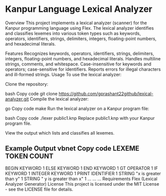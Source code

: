 # Kanpur Language Lexical Analyzer
Overview
This project implements a lexical analyzer (scanner) for the Kanpur programming language using Flex. The lexical analyzer identifies and classifies lexemes into various token types such as keywords, operators, identifiers, strings, delimiters, integers, floating-point numbers, and hexadecimal literals.

Features
Recognizes keywords, operators, identifiers, strings, delimiters, integers, floating-point numbers, and hexadecimal literals.
Handles multiline strings, comments, and whitespace.
Case-insensitive for keywords and operators; case-sensitive for identifiers.
Reports errors for illegal characters and ill-formed strings.
Usage
To use the lexical analyzer:

Clone the repository:

bash
Copy code
git clone https://github.com/gprashant22github/lexical-analyzer.git
Compile the lexical analyzer:

go
Copy code
make
Run the lexical analyzer on a Kanpur program file:

bash
Copy code
./lexer public1.knp
Replace public1.knp with your Kanpur program file.

View the output which lists and classifies all lexemes.

Example Output
vbnet
Copy code
LEXEME      TOKEN             COUNT
-----------------------------------
BEGIN       KEYWORD           1
ELSE        KEYWORD           1
END         KEYWORD           1
GT          OPERATOR          1
IF          KEYWORD           1
INTEGER     KEYWORD           1
PRINT       IDENTIFIER        1
STRING      "x is greater than y" 1
STRING      " y is greater than x" 1
...         ...               ...
Requirements
Flex (Lexical Analyzer Generator)
License
This project is licensed under the MIT License - see the LICENSE file for details.
